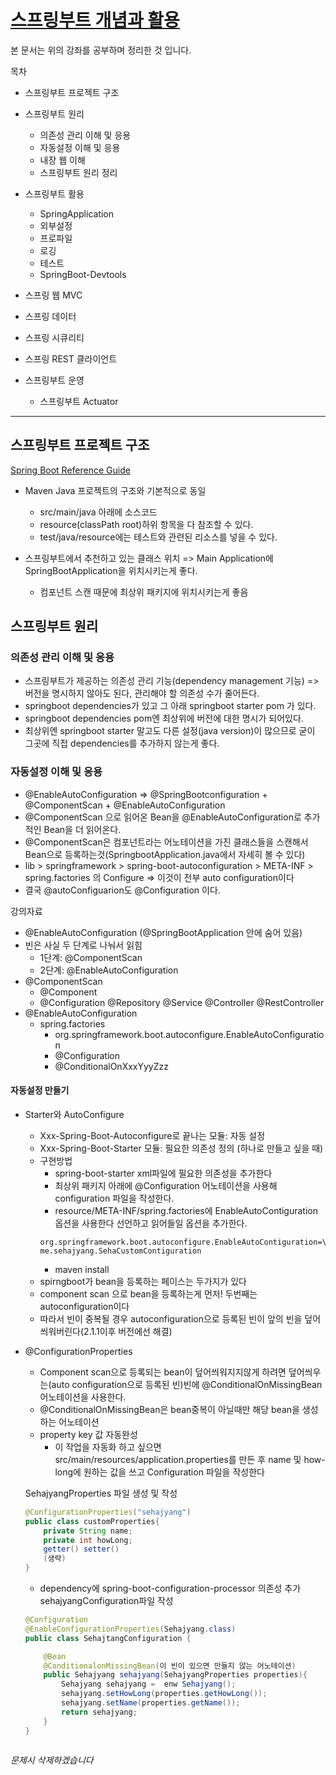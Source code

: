 # [스프링부트 개념과 활용](https://www.inflearn.com/course/%EC%8A%A4%ED%94%84%EB%A7%81%EB%B6%80%ED%8A%B8/)

본 문서는 위의 강좌를 공부하며 정리한 것 입니다.

목차

* 스프링부트 프로젝트 구조

* 스프링부트 원리
  * 의존성 관리 이해 및 응용
  * 자동설정 이해 및 응용
  * 내장 웹 이해
  * 스프링부트 원리 정리
  
* 스프링부트 활용
  * SpringApplication
  * 외부설정
  * 프로파일
  * 로깅
  * 테스트
  * SpringBoot-Devtools

* 스프링 웹 MVC

* 스프링 데이터

* 스프링 시큐리티

* 스프링 REST 클라이언트

* 스프링부트 운영
  * 스프링부트 Actuator
  
 
 <hr>

## 스프링부트 프로젝트 구조

[Spring Boot Reference Guide](https://docs.spring.io/spring-boot/docs/current/reference/htmlsingle/#using-boot-structuring-your-code)

* Maven Java 프로젝트의 구조와 기본적으로 동일
    * src/main/java 아래에 소스코드
    * resource(classPath root)하위 항목을 다 참조할 수 있다.
    * test/java/resource에는 테스트와 관련된 리소스를 넣을 수 있다.

* 스프링부트에서 추천하고 있는 클래스 위치 => Main Application에 SpringBootApplication을 위치시키는게 좋다.
    * 컴포넌트 스캔 때문에 최상위 패키지에 위치시키는게 좋음

 
## 스프링부트 원리

### 의존성 관리 이해 및 응용

* 스프링부트가 제공하는 의존성 관리 기능(dependency management 기능) => 버전을 명시하지 않아도 된다, 관리해야 할 의존성 수가 줄어든다.
* springboot dependencies가 있고 그 아래 springboot starter <parent> pom 가 있다.
* springboot dependencies pom엔 최상위에 버전에 대한 명시가 되어있다.
* 최상위엔 springboot starter 말고도 다른 설정(java version)이 많으므로 굳이 그곳에 직접 dependencies를 추가하지 않는게 좋다.

### 자동설정 이해 및 응용

* @EnableAutoConfiguration => @SpringBootconfiguration + @ComponentScan + @EnableAutoConfiguration
* @ComponentScan 으로 읽어온 Bean을 @EnableAutoConfiguration로 추가적인 Bean을 더 읽어온다.
* @ComponentScan은 컴포넌트라는 어노테이션을 가진 클래스들을 스캔해서 Bean으로 등록하는것(SpringbootApplication.java에서 자세히 볼 수 있다)
* lib > springframework > spring-boot-autoconfiguration > META-INF > spring.factories 의 Configure => 이것이 전부 auto configuration이다 
* 결국 @autoConfiguarion도 @Configuration 이다.

강의자료
* @EnableAutoConfiguration (@SpringBootApplication 안에 숨어 있음)
* 빈은 사실 두 단계로 나눠서 읽힘
    * 1단계: @ComponentScan
    * 2단계: @EnableAutoConfiguration
* @ComponentScan
    * @Component
    * @Configuration @Repository @Service @Controller @RestController
* @EnableAutoConfiguration
    * spring.factories
      * org.springframework.boot.autoconfigure.EnableAutoConfiguration
      * @Configuration
      * @ConditionalOnXxxYyyZzz

#### 자동설정 만들기
 * Starter와 AutoConfigure
    * Xxx-Spring-Boot-Autoconfigure로 끝나는 모듈: 자동 설정
    * Xxx-Spring-Boot-Starter 모듈: 필요한 의존성 정의 (하나로 만들고 싶을 때)
    * 구현방법
        * spring-boot-starter xml파일에 필요한 의존성을 추가한다
        * 최상위 패키지 아래에 @Configuration 어노테이션을 사용해 configuration 파일을 작성한다.
        * resource/META-INF/spring.factories에 EnableAutoContiguration옵션을 사용한다 선언하고 읽어들일 옵션을 추가한다.
        ```
        org.springframework.boot.autoconfigure.EnableAutoContiguration=\
        me.sehajyang.SehaCustomContiguration
        ```
        * maven install
    * spirngboot가 bean을 등록하는 페이스는 두가지가 있다
    * component scan 으로 bean을 등록하는게 먼저! 두번째는 autoconfiguration이다
    * 따라서 빈이 중복될 경우 autoconfiguration으로 등록된 빈이 앞의 빈을 덮어씌워버린다(2.1.1이후 버전에선 해결)



 * @ConfigurationProperties
    * Component scan으로 등록되는 bean이 덮어씌워지지않게 하려면 덮어씌우는(auto configuration으로 등록된 빈)빈에 @ConditionalOnMissingBean 어노테이션을 사용한다.
    * @ConditionalOnMissingBean은 bean중복이 아닐때만 해당 bean을 생성하는 어노테이션
    * property key 값 자동완성
        * 이 작업을 자동화 하고 싶으면 src/main/resources/application.properties를 만든 후 name 및 how-long에 원하는 값을 쓰고 Configuration 파일을 작성한다 
        
    SehajyangProperties 파일 생성 및 작성
    ~~~java
    @ConfigurationProperties("sehajyang")
    public class customProperties{
        private String name;
        private int howLong;
        getter() setter() 
        (생략)
    }
    ~~~
    * dependency에 spring-boot-configuration-processor 의존성 추가
    sehajyangConfiguration파일 작성
    ~~~java
    @Configuration
    @EnableConfigurationProperties(Sehajyang.class)
    public class SehajtangConfiguration {

        @Bean
        @ConditionalonMissingBean(이 빈이 있으면 만들지 않는 어노테이션)
        public Sehajyang sehajyang(SehajyangProperties properties){
            Sehajyang sehajyang =  enw Sehajyang();
            sehajyang.setHowLong(properties.getHowLong());
            sehajyang.setName(properties.getName());
            return sehajyang;
        }
    }



*문제시 삭제하겠습니다*
  
